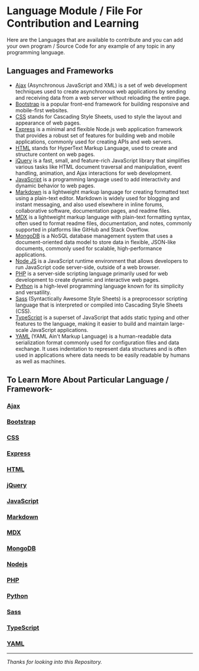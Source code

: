 # Language Module / File For Contribution and Learning

Here are the Languages that are available to contribute and you can add your own program / Source Code for any example of any topic in any programming language.

## Languages and Frameworks

- [Ajax](https://github.com/offensive-vk/UntilEverything/blob/master/Ajax/) (Asynchronous JavaScript and XML) is a set of web development techniques used to create asynchronous web applications by sending and receiving data from a web server without reloading the entire page.
- [Bootstrap](https://github.com/offensive-vk/UntilEverything/blob/master/Bootstrap/) is a popular front-end framework for building responsive and mobile-first websites.
- [CSS](https://github.com/offensive-vk/UntilEverything/blob/master/CSS/) stands for Cascading Style Sheets, used to style the layout and appearance of web pages.
- [Express](https://github.com/offensive-vk/UntilEverything/blob/master/Express/) is a minimal and flexible Node.js web application framework that provides a robust set of features for building web and mobile applications, commonly used for creating APIs and web servers.
- [HTML](https://github.com/offensive-vk/UntilEverything/blob/master/HTML/) stands for HyperText Markup Language, used to create and structure content on web pages.
- [jQuery](https://github.com/offensive-vk/UntilEverything/blob/master/jQuery/) is a fast, small, and feature-rich JavaScript library that simplifies various tasks like HTML document traversal and manipulation, event handling, animation, and Ajax interactions for web development.
- [JavaScript](https://github.com/offensive-vk/UntilEverything/blob/master/JavaScript/) is a programming language used to add interactivity and dynamic behavior to web pages.
- [Markdown](https://github.com/offensive-vk/UntilEverything/blob/master/Markdown/) is a lightweight markup language for creating formatted text using a plain-text editor. Markdown is widely used for blogging and instant messaging, and also used elsewhere in inline forums, collaborative software, documentation pages, and readme files.
- [MDX](https://github.com/offensive-vk/UntilEverything/blob/master/Markdown/) is a lightweight markup language with plain-text formatting syntax, often used to format readme files, documentation, and notes, commonly supported in platforms like GitHub and Stack Overflow.
- [MongoDB](https://github.com/offensive-vk/UntilEverything/blob/master/MongoDB/) is a NoSQL database management system that uses a document-oriented data model to store data in flexible, JSON-like documents, commonly used for scalable, high-performance applications.
- [Node JS](https://github.com/offensive-vk/UntilEverything/blob/master/Node/) is a JavaScript runtime environment that allows developers to run JavaScript code server-side, outside of a web browser.
- [PHP](https://github.com/offensive-vk/UntilEverything/blob/master/PHP/) is a server-side scripting language primarily used for web development to create dynamic and interactive web pages.
- [Python](https://github.com/offensive-vk/UntilEverything/blob/master/Python/) is a high-level programming language known for its simplicity and versatility.
- [Sass](https://github.com/offensive-vk/UntilEverything/blob/master/CSS/Sass/) (Syntactically Awesome Style Sheets) is a preprocessor scripting language that is interpreted or compiled into Cascading Style Sheets (CSS).
- [TypeScript](https://github.com/offensive-vk/UntilEverything/blob/master/TypeScript/) is a superset of JavaScript that adds static typing and other features to the language, making it easier to build and maintain large-scale JavaScript applications.
- [YAML](https://github.com/offensive-vk/UntilEverything/blob/master/YAML/) (YAML Ain't Markup Language) is a human-readable data serialization format commonly used for configuration files and data exchange. It uses indentation to represent data structures and is often used in applications where data needs to be easily readable by humans as well as machines.

## To Learn More About Particular Language / Framework-

### [Ajax](https://github.com/offensive-vk/UntilEverything/blob/master/Ajax/Readme.md)

### [Bootstrap](https://github.com/offensive-vk/UntilEverything/blob/master/Bootstrap/Readme.md)

### [CSS](https://github.com/offensive-vk/UntilEverything/blob/master/CSS/Readme.md)

### [Express](https://github.com/offensive-vk/UntilEverything/blob/master/Express/Readme.md)

### [HTML](https://github.com/offensive-vk/UntilEverything/blob/master/HTML/Readme.md)

### [jQuery](https://github.com/offensive-vk/UntilEverything/blob/master/jQuery/Readme.md)

### [JavaScript](https://github.com/offensive-vk/UntilEverything/blob/master/JavaScript/Readme.md)

### [Markdown](https://github.com/offensive-vk/UntilEverything/blob/master/Markdown/Readme.md)

### [MDX](https://github.com/offensive-vk/UntilEverything/blob/master/Markdown/Readme.md)

### [MongoDB](https://github.com/offensive-vk/UntilEverything/blob/master/MongoDB/Readme.md)

### [Nodejs](https://github.com/offensive-vk/UntilEverything/blob/master/Node/Readme.md)

### [PHP](https://github.com/offensive-vk/UntilEverything/blob/master/PHP/Readme.md)

### [Python](https://github.com/offensive-vk/UntilEverything/blob/master/Python/Readme.md)

### [Sass](https://github.com/offensive-vk/UntilEverything/blob/master/Sass/Readme.md)

### [TypeScript](https://github.com/offensive-vk/UntilEverything/blob/master/TypeScript/Readme.md)

### [YAML](https://github.com/offensive-vk/UntilEverything/blob/master/YAML/Readme.md)

***
*Thanks for looking into this Repository.*
